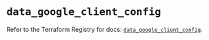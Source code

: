 # `data_google_client_config`

Refer to the Terraform Registry for docs: [`data_google_client_config`](https://registry.terraform.io/providers/hashicorp/google/6.49.3/docs/data-sources/client_config).
